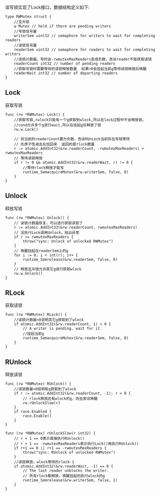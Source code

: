 读写锁实现了Lock接口，数据结构定义如下:

    type RWMutex struct {
        //互斥锁
        w Mutex // held if there are pending writers
        //写锁信号量
        writerSem uint32 // semaphore for writers to wait for completing readers
        //读锁信号量
        readerSem uint32 // semaphore for readers to wait for completing writers
        //读锁计数器，写时会-rwmutexMaxReaders变成负数，告诉reader不能获取读锁
        readerCount int32 // number of pending readers
        //获取写锁时需要等待的读锁释放数量  如果>0会挂起当前g等待读锁释放后唤醒
        readerWait int32 // number of departing readers
    }

## Lock

获取写锁

    func (rw *RWMutex) Lock() {        
        //获取写锁,rwlock只能有一个g获取到wlock,所以在lock过程中不会释放锁，
        //cond允许多个g进行wait,所以在挂起g后释放了锁
        rw.w.Lock()

        // 将当前的readerCount置为负数，告诉RUnLock当前存在写锁等待
        // 先原子性减去在加回来  返回的是rlock数量
        r := atomic.AddInt32(&rw.readerCount, -rwmutexMaxReaders) + rwmutexMaxReaders
        // 等待读锁释放	
        if r != 0 && atomic.AddInt32(&rw.readerWait, r) != 0 {
            //等待rlock释放才能写
            runtime_SemacquireMutex(&rw.writerSem, false, 0)
        }	
    }


## Unlock

释放写锁

    func (rw *RWMutex) Unlock() {  
        // 读锁计数器恢复，可以进行获取读锁了
        r := atomic.AddInt32(&rw.readerCount, rwmutexMaxReaders)
        // 没执行Lock调用Unlock，抛出异常
        if r >= rwmutexMaxReaders {           
            throw("sync: Unlock of unlocked RWMutex")
        }       
        // 唤醒挂起在readerSem上的g
        for i := 0; i < int(r); i++ {
            runtime_Semrelease(&rw.readerSem, false, 0)
        }       
        // 释放互斥锁允许其它g进行获取wlock
        rw.w.Unlock()      
    }

## RLock

获取读锁

    func (rw *RWMutex) RLock() {       
        //读锁计数器<0说明其它g获取到了wlock
        if atomic.AddInt32(&rw.readerCount, 1) < 0 {
            // A writer is pending, wait for it.
            //挂起当前g
            runtime_SemacquireMutex(&rw.readerSem, false, 0)
        }       
    }

## RUnlock

释放读锁

    func (rw *RWMutex) RUnlock() {       
        //读锁数量<0说明有g获取到了wlock
        if r := atomic.AddInt32(&rw.readerCount, -1); r < 0 {          
            // rlock释放还有wlock的g，则去尝试唤醒
            rw.rUnlockSlow(r)
        }
        if race.Enabled {
            race.Enable()
        }
    }

    func (rw *RWMutex) rUnlockSlow(r int32) {
        // r + 1 == 0表示直接执行RUnlock()
        // r + 1 == -rwmutexMaxReaders表示执行Lock()再执行RUnlock()
        if r+1 == 0 || r+1 == -rwmutexMaxReaders {           
            throw("sync: RUnlock of unlocked RWMutex")
        }      
        //读锁释放，wlock等待的rlock-1
        if atomic.AddInt32(&rw.readerWait, -1) == 0 {
            // The last reader unblocks the writer.
            // 所有rlock都释放，唤醒挂起的执行wlock的g
            runtime_Semrelease(&rw.writerSem, false, 1)
        }
    }